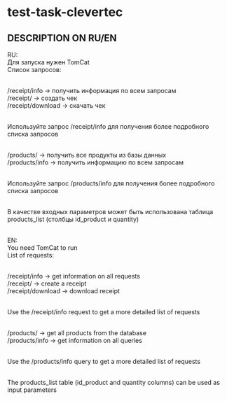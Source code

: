 # test-task-clevertec 
## DESCRIPTION ON RU/EN

RU:</br>
Для запуска нужен TomCat</br>
Список запросов:</br></br>

/receipt/info -> получить информация по всем запросам</br>
/receipt/ -> создать чек </br>
/receipt/download -> скачать чек</br></br>

Используйте запрос /receipt/info для получения более подробного списка запросов</br></br>

/products/ -> получить все продукты из базы данных</br>
/products/info -> получить информацию по всем запросам</br></br>

Используйте запрос /products/info для получения более подробного списка запросов</br></br>

В качестве входных параметров может быть использована таблица products_list (столбцы id_product и quantity)</br></br>

EN:</br>
You need TomCat to run</br>
List of requests:</br></br>

/receipt/info -> get information on all requests</br>
/receipt/ -> create a receipt </br>
/receipt/download -> download receipt</br></br>

Use the /receipt/info request to get a more detailed list of requests</br></br>

/products/ -> get all products from the database</br>
/products/info -> get information on all queries</br></br>

Use the /products/info query to get a more detailed list of requests</br></br>

The products_list table (id_product and quantity columns) can be used as input parameters</br>




